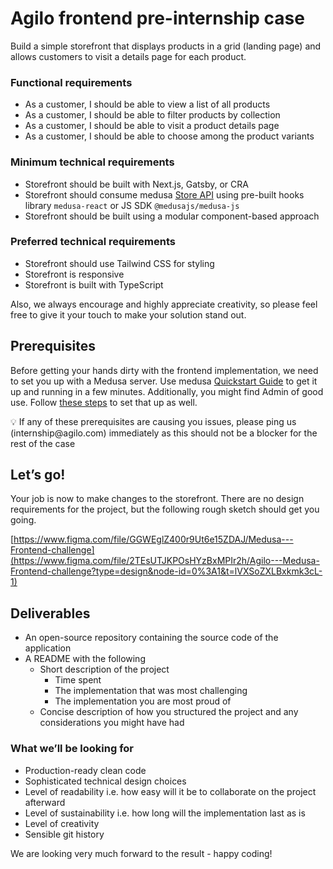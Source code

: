 # Agilo frontend pre-internship case

Build a simple storefront that displays products in a grid (landing page) and allows customers to visit a details page for each product.

### Functional requirements

- As a customer, I should be able to view a list of all products
- As a customer, I should be able to filter products by collection
- As a customer, I should be able to visit a product details page
- As a customer, I should be able to choose among the product variants

### Minimum technical requirements

- Storefront should be built with Next.js, Gatsby, or CRA
- Storefront should consume medusa [Store API](https://docs.medusajs.com/api/store/) using pre-built hooks library `medusa-react` or JS SDK `@medusajs/medusa-js`
- Storefront should be built using a modular component-based approach

### Preferred technical requirements

- Storefront should use Tailwind CSS for styling
- Storefront is responsive
- Storefront is built with TypeScript

Also, we always encourage and highly appreciate creativity, so please feel free to give it your touch to make your solution stand out.

## Prerequisites

Before getting your hands dirty with the frontend implementation, we need to set you up with a Medusa server. Use medusa [Quickstart Guide](https://docs.medusajs.com/quickstart/quick-start/) to get it up and running in a few minutes. Additionally, you might find Admin of good use. Follow [these steps](https://docs.medusajs.com/admin/quickstart) to set that up as well.

<aside>
💡 If any of these prerequisites are causing you issues, please ping us (internship@agilo.com) immediately as this should not be a blocker for the rest of the case

</aside>

## Let’s go!

Your job is now to make changes to the storefront. There are no design requirements for the project, but the following rough sketch should get you going.

[https://www.figma.com/file/GGWEglZ400r9Ut6e15ZDAJ/Medusa---Frontend-challenge](https://www.figma.com/file/2TEsUTJKPOsHYzBxMPIr2h/Agilo---Medusa-Frontend-challenge?type=design&node-id=0%3A1&t=lVXSoZXLBxkmk3cL-1)

## Deliverables

- An open-source repository containing the source code of the application
- A README with the following
    - Short description of the project
        - Time spent
        - The implementation that was most challenging
        - The implementation you are most proud of
    - Concise description of how you structured the project and any considerations you might have had

### What we’ll be looking for

- Production-ready clean code
- Sophisticated technical design choices
- Level of readability i.e. how easy will it be to collaborate on the project afterward
- Level of sustainability i.e. how long will the implementation last as is
- Level of creativity
- Sensible git history

We are looking very much forward to the result - happy coding!
